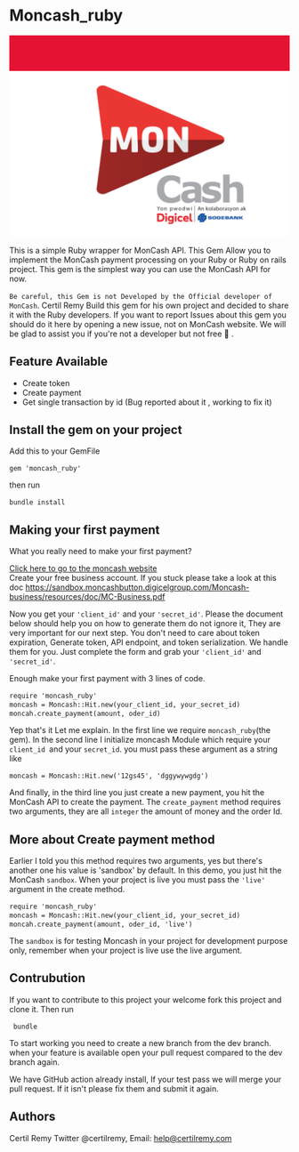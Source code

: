 # Moncash_ruby

![alt text](./logo.png "Logo")

This is a simple Ruby wrapper for MonCash API. This Gem Allow you to implement the MonCash payment processing on your Ruby or Ruby on rails project. This gem is the simplest way you can use the MonCash API for now. 

``Be careful, this Gem is not Developed by the Official developer of MonCash``. Certil Remy Build this gem for his own project and decided to share it with the Ruby developers. If you want to report Issues about this gem you should do it here by opening a new issue,  not on MonCash website. We will be glad to assist you if you're not a developer but not free :slightly_smiling_face: .


## Feature Available
- Create token
- Create payment
- Get single transaction by id (Bug reported about it , working to fix it)


## Install the gem on your project
Add this to your GemFile

```
gem 'moncash_ruby' 
```

then run 

```
bundle install
```

## Making your first payment
What you really need to make your first payment?

[Click here to go to the moncash website](https://sandbox.moncashbutton.digicelgroup.com/Moncash-business/Login)   
Create your free business account. If you stuck please take a look at this doc https://sandbox.moncashbutton.digicelgroup.com/Moncash-business/resources/doc/MC-Business.pdf 

Now you get your ``'client_id'``  and your ``'secret_id'``. Please the document below should help you on how to generate them do not ignore it, They are very important for our next step. You don't need to care about token expiration, Generate token, API endpoint, and token serialization. We handle them for you. Just complete the form and grab your ``'client_id'`` and ``'secret_id'``.

Enough make your first payment with 3 lines of code.

```
require 'moncash_ruby'
moncash = Moncash::Hit.new(your_client_id, your_secret_id)
moncah.create_payment(amount, oder_id)

```
Yep that's it
Let me explain. In the first line we require ``moncash_ruby``(the gem). In the second line I initialize moncash Module which require your ``client_id ``and your ``secret_id``. you must pass these argument as a string like

```
moncash = Moncash::Hit.new('12gs45', 'dggywywgdg')
```

And finally, in the third line you just create a new payment, you hit the MonCash API to create the payment.
The ``create_payment`` method requires two arguments, they are all ``integer`` the amount of money and the order Id.

## More about Create payment method

Earlier I told you this method requires two arguments, yes but there's another one his value is 'sandbox' by default. In this demo, you just hit the MonCash ``sandbox``. When your project is live you must pass the ``'live'`` argument in the create method.

```
require 'moncash_ruby'
moncash = Moncash::Hit.new(your_client_id, your_secret_id)
moncah.create_payment(amount, oder_id, 'live')
```
The ``sandbox`` is for testing Moncash in your project for development purpose only, remember when your project is live use the live argument.

## Contrubution
If you want to contribute to this project your welcome fork this project and clone it.
Then run 

```
 bundle 
```
To start working you need to create a new branch from the dev branch. when your feature is available open your pull request compared to the dev branch again. 

We have GitHub action already install, If your test pass we will merge your pull request. If it isn't please fix them and submit it again.

## Authors

Certil Remy Twitter @certilremy, Email: help@certilremy.com
